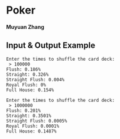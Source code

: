 # Poker

#### Muyuan Zhang

## Input & Output Example

```
Enter the times to shuffle the card deck:
 > 100000
Flush: 0.186%
Straight: 0.326%
Straight Flush: 0.004%
Royal Flush: 0%
Full House: 0.154%
```

```
Enter the times to shuffle the card deck:
 > 1000000
Flush: 0.201%
Straight: 0.3501%
Straight Flush: 0.0005%
Royal Flush: 0.0001%
Full House: 0.1487%
```
